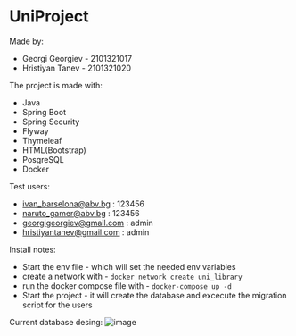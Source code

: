# UniProject

Made by:
- Georgi Georgiev - 2101321017
- Hristiyan Tanev - 2101321020 

The project is made with:
- Java
- Spring Boot
- Spring Security
- Flyway
- Thymeleaf
- HTML(Bootstrap)
- PosgreSQL
- Docker

Test users:
- ivan_barselona@abv.bg : 123456
- naruto_gamer@abv.bg : 123456
- georgigeorgiev@gmail.com : admin
- hristiyantanev@gmail.com : admin

Install notes:

- Start the env file - which will set the needed env variables
- create a network with - `docker network create uni_library`
- run the docker compose file with - `docker-compose up -d`
- Start the project - it will create the database and excecute the migration script for the users

Current database desing: 
![image](https://user-images.githubusercontent.com/32382605/205413878-a425acdf-3766-432f-a6b8-143325541ab0.png)

